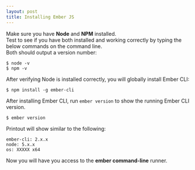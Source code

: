 ```yaml
---
layout: post
title: Installing Ember JS
---
```


Make sure you have **Node** and **NPM** installed.  
Test to see if you have both installed and working correctly by typing the below commands on the command line.  
Both should output a version number:

    $ node -v
    $ npm -v

After verifying Node is installed correctly, you will globally install Ember CLI:

    $ npm install -g ember-cli

After installing Ember CLI, run `ember version` to show the running Ember CLI version.

    $ ember version

Printout will show similar to the following:

    ember-cli: 2.x.x
    node: 5.x.x
    os: XXXXX x64

Now you will have you access to the **ember command-line** runner.
